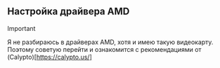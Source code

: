 ## Настройка драйвера AMD

> [!IMPORTANT]
> Я не разбираюсь в драйверах AMD, хотя и имею такую видеокарту. Поэтому советую перейти и ознакомится с рекомендациями от (Calypto)[https://calypto.us/]

